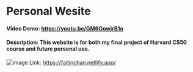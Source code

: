 # Personal Wesite
#### Video Demo: https://youtu.be/GM6OowjrB1o
#### Description: This website is for both my final project of Harvard CS50 course and future personal use.
![image](https://github.com/faitinchan/Personal_Website/blob/main/personal_website.png)
Link: https://faitinchan.netlify.app/
